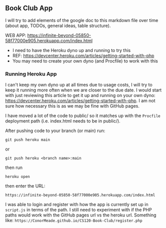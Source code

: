 ## Book Club App

I will try to add elements of the google doc to this markdown file over time (about app, TODOs, general ideas, table structure).

WEB APP: https://infinite-beyond-05850-58f77000e905.herokuapp.com/index.html

* I need to have the Heroku dyno up and running to try this
* REF: https://devcenter.heroku.com/articles/getting-started-with-php
* You may need to create your own dyno (and Procfile) to work with this

### Running Heroku App

I can't keep my own dyno up at all times due to usage costs, I will try to keep it running more often when we are closer to the due date. I would start with just reviewing this article to get it up and running on your own dyno: https://devcenter.heroku.com/articles/getting-started-with-php. I am not sure how necessary this is as we may be fine with GitHub pages.

I have moved a lot of the code to public/ so it matches up with the `Procfile` deployment path (i.e. index.html needs to be in public/).

After pushing code to your branch (or main) run:

```term
git push heroku main
```

or

```term
git push heroku <branch name>:main
```

then run

```term
heroku open
```

then enter the URL:

`https://infinite-beyond-05850-58f77000e905.herokuapp.com/index.html`

I was able to login and register with how the app is currently set up in `script.js` in terms of the path. I still need to experiment with if the PHP paths would work with the GitHub pages url vs the heroku url. Something like: `https://ConorMeade.github.io/CS120-Book-Club/register.php`
